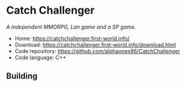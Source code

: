 # Catch Challenger

_A independent MMORPG, Lan game and a SP game._

- Home: https://catchchallenger.first-world.info/
- Download: https://catchchallenger.first-world.info/download.html
- Code repository: https://github.com/alphaonex86/CatchChallenger
- Code language: C++

## Building


